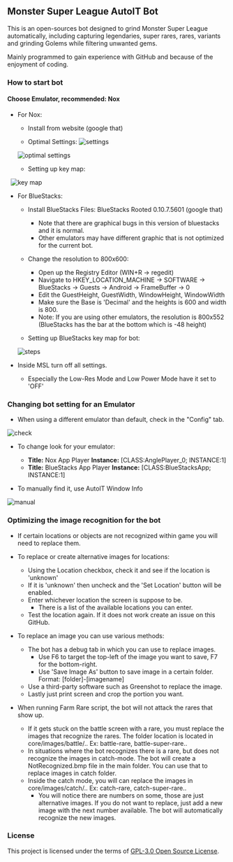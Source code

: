 ## Monster Super League AutoIT Bot

This is an open-sources bot designed to grind Monster Super League automatically, including capturing legendaries, super rares, rares, variants and grinding Golems while filtering unwanted gems. 

Mainly programmed to gain experience with GitHub and because of the enjoyment of coding.

### How to start bot
#### Choose Emulator, recommended: Nox

- For Nox:
   - Install from website (google that)
   
   - Optimal Settings: ![settings](https://i.imgur.com/ck4kF1s.png)
   
   ![optimal settings](https://i.imgur.com/Nggy0H9.png)
   
   - Setting up key map:
   
   ![key map](https://i.imgur.com/vLLAR8b.png)

- For BlueStacks:
   - Install BlueStacks Files:
   BlueStacks Rooted 0.10.7.5601 (google that)
      - Note that there are graphical bugs in this version of bluestacks and it is normal.
      - Other emulators may have different graphic that is not optimized for the current bot.

   - Change the resolution to 800x600:
     - Open up the Registry Editor (WIN+R -> regedit)
     - Navigate to HKEY_LOCATION_MACHINE -> SOFTWARE -> BlueStacks -> Guests -> Android -> FrameBuffer -> 0
     - Edit the GuestHeight, GuestWidth, WindowHeight, WindowWidth 
     - Make sure the Base is 'Decimal' and the heights is 600 and width is 800.
     - Note: If you are using other emulators, the resolution is 800x552 (BlueStacks has the bar at the bottom which is -48 height)

   - Setting up BlueStacks key map for bot:

   ![steps](http://i.imgur.com/8f98olQ.gif "Step-by-Step")

- Inside MSL turn off all settings.
  - Especially the Low-Res Mode and Low Power Mode have it set to 'OFF'

### Changing bot setting for an Emulator
- When using a different emulator than default, check in the "Config" tab.

 ![check](https://i.imgur.com/Y9efB3b.png)
 
- To change look for your emulator:
   - **Title:** Nox App Player **Instance:** [CLASS:AnglePlayer_0; INSTANCE:1]
   - **Title:** BlueStacks App Player **Instance:** [CLASS:BlueStacksApp; INSTANCE:1]
   
- To manually find it, use AutoIT Window Info

![manual](https://i.imgur.com/MZu5eWE.png)

### Optimizing the image recognition for the bot
- If certain locations or objects are not recognized within game you will need to replace them.

- To replace or create alternative images for locations:
   - Using the Location checkbox, check it and see if the location is 'unknown'
   - If it is 'unknown' then uncheck and the 'Set Location' button will be enabled.
   - Enter whichever location the screen is suppose to be.
      - There is a list of the available locations you can enter.
   - Test the location again. If it does not work create an issue on this GitHub.

- To replace an image you can use various methods:
  - The bot has a debug tab in which you can use to replace images.
    - Use F6 to target the top-left of the image you want to save, F7 for the bottom-right.
    - Use 'Save Image As' button to save image in a certain folder. Format: [folder]-[imagename]
  - Use a third-party software such as Greenshot to replace the image.
  - Lastly just print screen and crop the portion you want.
  
- When running Farm Rare script, the bot will not attack the rares that show up.
  - If it gets stuck on the battle screen with a rare, you must replace the images that recognize the rares. The folder location is located in core/images/battle/.. Ex: battle-rare, battle-super-rare..
  - In situations where the bot recognizes there is a rare, but does not recognize the images in catch-mode. The bot will create a NotRecognized.bmp file in the main folder. You can use that to replace images in catch folder.
  - Inside the catch mode, you will can replace the images in core/images/catch/.. Ex: catch-rare, catch-super-rare..
    - You will notice there are numbers on some, those are just alternative images. If you do not want to replace, just add a new image with the next number available. The bot will automatically recognize the new images.
    
### License

This project is licensed under the terms of [GPL-3.0 Open Source License](https://github.com/GkevinOD/msl-bot/blob/master/LICENSE).
